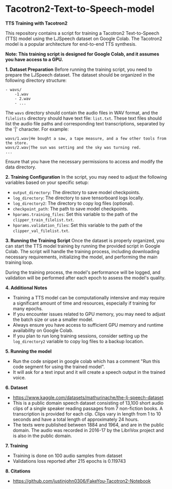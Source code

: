 # Tacotron2-Text-to-Speech-model
**TTS Training with Tacotron2**

This repository contains a script for training a Tacotron2 Text-to-Speech (TTS) model using the LJSpeech dataset on Google Colab. The Tacotron2 model is a popular architecture for end-to-end TTS synthesis.

**Note: This training script is designed for Google Colab, and it assumes you have access to a GPU.**

**1. Dataset Preparation**
Before running the training script, you need to prepare the LJSpeech dataset. The dataset should be organized in the following directory structure:

```
- wavs/
    -1.wav
    - 2.wav
    - ...

```

The `wavs` directory should contain the audio files in WAV format, and the `filelists` directory should have text file: `list.txt`. These text files should list the audio file paths and corresponding text transcriptions, separated by the '|' character. For example:

```
wavs/1.wav|He bought a saw, a tape measure, and a few other tools from the store.
wavs/2.wav|The sun was setting and the sky was turning red.
...
```

Ensure that you have the necessary permissions to access and modify the data directory.

**2. Training Configuration**
In the script, you may need to adjust the following variables based on your specific setup:

- `output_directory`: The directory to save model checkpoints.
- `log_directory`: The directory to save tensorboard logs locally.
- `log_directory2`: The directory to copy log files (optional).
- `checkpoint_path`: The path to save model checkpoints.
- `hparams.training_files`: Set this variable to the path of the `clipper_train_filelist.txt`.
- `hparams.validation_files`: Set this variable to the path of the `clipper_val_filelist.txt`.

**3. Running the Training Script**
Once the dataset is properly organized, you can start the TTS model training by running the provided script in Google Colab. The script will handle the training process, including downloading necessary requirements, initializing the model, and performing the main training loop.

During the training process, the model's performance will be logged, and validation will be performed after each epoch to assess the model's quality.

**4. Additional Notes**
- Training a TTS model can be computationally intensive and may require a significant amount of time and resources, especially if training for many epochs.
- If you encounter issues related to GPU memory, you may need to adjust the batch size or use a smaller model.
- Always ensure you have access to sufficient GPU memory and runtime availability on Google Colab.
- If you plan to run long training sessions, consider setting up the `log_directory2` variable to copy log files to a backup location.

**5. Running the model**
- Run the code snippet in google colab which has a comment "Run this code segment for using the trained model".
- It will ask for a text input and it will create a speech output in the trained voice.

**6. Dataset**
 - https://www.kaggle.com/datasets/mathurinache/the-lj-speech-dataset
 - This is a public domain speech dataset consisting of 13,100 short audio clips of a single speaker reading passages from 7 non-fiction books. A transcription    is provided for each clip. Clips vary in length from 1 to 10 seconds and have a total length of approximately 24 hours.
 - The texts were published between 1884 and 1964, and are in the public domain. The audio was recorded in 2016-17 by the LibriVox project and is also in the      public domain.
   
**7. Training**
 - Training is done on 100 audio samples from dataset
 - Validations loss reported after 215 epochs is 0.119743
 
**8. Citations**
- https://github.com/justinjohn0306/FakeYou-Tacotron2-Notebook
